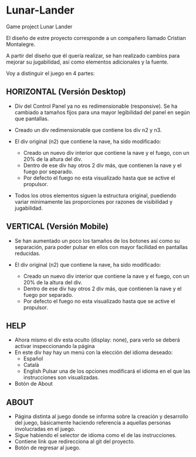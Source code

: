 Lunar-Lander
============
Game project Lunar Lander


El diseño de estre proyecto corresponde a un compañero llamado Cristian Montalegre.


A partir del diseño que él quería realizar, se han realizado cambios para mejorar
su jugabilidad, así como elementos adicionales y la fuente.

Voy a distinguir el juego en 4 partes:

HORIZONTAL (Versión Desktop)
----------------------------

  * Div del Control Panel ya no es redimensionable (responsive). Se ha cambiado a tamaños
  fijos para una mayor legibilidad del panel en según que pantallas.

  * Creado un div redimensionable que contiene los div n2 y n3.
  
  * El div original (n2) que contiene la nave, ha sido modificado:
    * Creado un nuevo div interior que contiene la nave y el fuego, con un 20% de la altura del div.
    * Dentro de ese div hay otros 2 div más, que contienen la nave y el fuego por separado.
    * Por defecto el fuego no esta visualizado hasta que se active el propulsor.
  
  * Todos los otros elementos siguen la estructura original, puediendo variar mínimamente
  las proporciones por razones de visibilidad y jugabilidad.

VERTICAL (Versión Mobile)
-------------------------
  * Se han aumentado un poco los tamaños de los botones así como su separación, para poder
  pulsar en ellos con mayor facilidad en pantallas reducidas.
  
  * El div original (n2) que contiene la nave, ha sido modificado:
    * Creado un nuevo div interior que contiene la nave y el fuego, con un 20% de la altura del div.
    * Dentro de ese div hay otros 2 div más, que contienen la nave y el fuego por separado.
    * Por defecto el fuego no esta visualizado hasta que se active el propulsor.
    
HELP
----
  * Ahora mismo el div esta oculto (display: none), para verlo se deberá activar inspeccionando la página
  * En este div hay hay un menú con la elección del idioma deseado:
    * Español
    * Català
    * English
    Pulsar una de los opciones modificará el idioma en el que las instrucciones son visualizadas.
  * Botón de About
  
ABOUT
-----
  * Página distinta al juego donde se informa sobre la creación y desarrollo del juego, básicamente haciendo
    referencia a aquellas personas involucradas en el juego.
  * Sigue habiendo el selector de idioma como el de las instrucciones.
  * Contiene link que redirecciona al git del proyecto.
  * Botón de regresar al juego.
